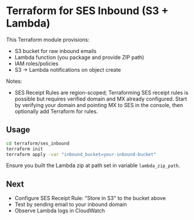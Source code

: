# Terraform for SES Inbound (S3 + Lambda)

This Terraform module provisions:
- S3 bucket for raw inbound emails
- Lambda function (you package and provide ZIP path)
- IAM roles/policies
- S3 → Lambda notifications on object create

Notes:
- SES Receipt Rules are region-scoped; Terraforming SES receipt rules is possible but requires verified domain and MX already configured. Start by verifying your domain and pointing MX to SES in the console, then optionally add Terraform for rules.

## Usage
```bash
cd terraform/ses_inbound
terraform init
terraform apply -var "inbound_bucket=your-inbound-bucket"
```

Ensure you built the Lambda zip at path set in variable `lambda_zip_path`.

## Next
- Configure SES Receipt Rule: "Store in S3" to the bucket above
- Test by sending email to your inbound domain
- Observe Lambda logs in CloudWatch